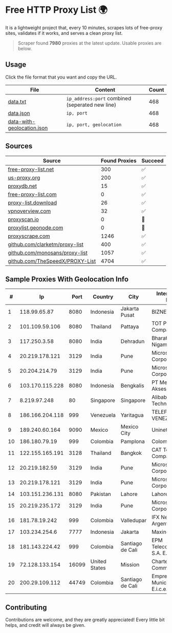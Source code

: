 
# Free HTTP Proxy List 🌍

It is a lightweight project that, every 10 minutes, scrapes lots of free-proxy sites, validates if it works, and serves a clean proxy list.


> Scraper found **7980** proxies at the latest update. Usable proxies are below.

## Usage

Click the file format that you want and copy the URL.


|File|Content|Count|
|----|-------|-----|
|[data.txt](https://raw.githubusercontent.com/themiralay/Proxy-List-World/master/data.txt)|`ip_address:port` combined (seperated new line)|468|
|[data.json](https://raw.githubusercontent.com/themiralay/Proxy-List-World/master/data.json)|`ip, port`|468|
|[data-with-geolocation.json](https://raw.githubusercontent.com/themiralay/Proxy-List-World/master/data-with-geolocation.json)|`ip, port, geolocation`|468|

## Sources

|Source|Found Proxies|Succeed|
|------|-------------|-------|
|[free-proxy-list.net](https://free-proxy-list.net)|300|✅|
|[us-proxy.org](https://www.us-proxy.org)|200|✅|
|[proxydb.net](http://proxydb.net)|15|✅|
|[free-proxy-list.com](https://free-proxy-list.com/?page=&port=&type%5B%5D=http&type%5B%5D=https&up_time=0&search=Search)|0|✅|
|[proxy-list.download](https://www.proxy-list.download/HTTP)|26|✅|
|[vpnoverview.com](https://vpnoverview.com/privacy/anonymous-browsing/free-proxy-servers)|32|✅|
|[proxyscan.io](https://www.proxyscan.io)|0|🚫|
|[proxylist.geonode.com](https://proxylist.geonode.com/api/proxy-list?limit=300&page=1&sort_by=lastChecked&sort_type=desc&protocols=http,https)|0|🚫|
|[proxyscrape.com](https://api.proxyscrape.com/v2/?request=displayproxies&protocol=http&timeout=10000&country=all&ssl=all&anonymity=all)|1246|✅|
|[github.com/clarketm/proxy-list](https://raw.githubusercontent.com/clarketm/proxy-list/master/proxy-list-raw.txt)|400|✅|
|[github.com/monosans/proxy-list](https://raw.githubusercontent.com/monosans/proxy-list/main/proxies/http.txt)|1057|✅|
|[github.com/TheSpeedX/PROXY-List](https://raw.githubusercontent.com/TheSpeedX/PROXY-List/master/http.txt)|4704|✅|


## Sample Proxies With Geolocation Info

|#|Ip|Port|Country|City|Internet Service Provider|
|-|--|----|-------|----|-------------------------|
|1|118.99.65.87|8080|Indonesia|Jakarta Pusat|BIZNET|
|2|101.109.59.106|8080|Thailand|Pattaya|TOT Public Company Limited|
|3|117.250.3.58|8080|India|Dehradun|Bharat Sanchar Nigam Ltd|
|4|20.219.178.121|3129|India|Pune|Microsoft Corporation|
|5|20.204.214.79|3129|India|Pune|Microsoft Corporation|
|6|103.170.115.228|8080|Indonesia|Bengkalis|PT Mega Data Akses|
|7|8.219.97.248|80|Singapore|Singapore|Alibaba (US) Technology Co., Ltd.|
|8|186.166.204.118|999|Venezuela|Yaritagua|TELEFONICA VENEZOLANA, C.A.|
|9|189.240.60.164|9090|Mexico|Mexico City|Uninet S.A. de C.V.|
|10|186.180.79.19|999|Colombia|Pamplona|Colombia Móvil|
|11|122.155.165.191|3128|Thailand|Bangkok|CAT Telecom Public Company Limited|
|12|20.219.182.59|3129|India|Pune|Microsoft Corporation|
|13|20.219.178.121|3129|India|Pune|Microsoft Corporation|
|14|103.151.236.131|8080|Pakistan|Lahore|Lahore Express|
|15|20.219.235.172|3129|India|Pune|Microsoft Corporation|
|16|181.78.19.242|999|Colombia|Valledupar|IFX Networks Argentina S.R.L|
|17|103.234.254.6|7777|Indonesia|Jakarta|Maxindo|
|18|181.143.224.42|999|Colombia|Santiago de Cali|EPM Telecomunicaciones S.A. E.S.P.|
|19|72.128.133.154|16099|United States|Mission|Charter Communications|
|20|200.29.109.112|44749|Colombia|Santiago de Cali|Empresas Municipales De Cali E.i.c.e. E.S.P.|



## Contributing

Contributions are welcome, and they are greatly appreciated! Every
little bit helps, and credit will always be given.

